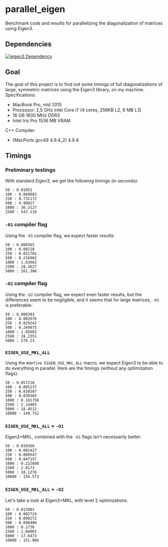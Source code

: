 # parallel_eigen

Benchmark code and results for parallelizing the diagonalization of matrices using Eigen3.


## Dependencies
[![eigen3 Dependency](https://img.shields.io/badge/eigen-3+-blue.svg)](http://eigen.tuxfamily.org/index.php?title=Main_Page)


## Goal

The goal of this project is to find out some timings of full diagonalizations of large, symmetric matrices using the Eigen3 library, on my machine. Specifications:
 * MacBook Pro, mid 2015
 * Processor: 2,5 GHz Intel Core i7 (4 cores, 256KB L2, 6 MB L3)
 * 16 GB 1600 MHz DDR3
 * Intel Iris Pro 1536 MB VRAM

C++ Compiler:
 * (MacPorts gcc49 4.9.4_2) 4.9.4


## Timings

### Preliminary testings
With standard Eigen3, we get the following timings (in seconds):

    50 : 0.01052
    100 : 0.069083
    250 : 0.731172
    500 : 4.90927
    1000 : 36.3127
    2500 : 547.119


### `-01` compiler flag
Using the `-01` compiler flag, we expect faster results:

    50 : 0.000365
    100 : 0.00218
    250 : 0.031781
    500 : 0.216862
    1000 : 1.63663
    2500 : 28.3627
    5000 : 261.308


### `-O2` compiler flag
Using the `-O2` compiler flag, we expect even faster results, but the differences seem to be negligible, and it seems that for large matrices, `-O1` is preferable:

    50 : 0.000383
    100 : 0.002076
    250 : 0.029242
    500 : 0.249875
    1000 : 1.85681
    2500 : 28.2351
    5000 : 270.23


### `EIGEN_USE_MKL_ALL`
Using the `#define EIGEN_USE_MKL_ALL` macro, we expect Eigen3 to be able to do everything in parallel. Here are the timings (without any optimization flags):

    50 : 0.057216
    100 : 0.005237
    250 : 0.010387
    500 : 0.039365
    1000 : 0.181756
    2500 : 2.14403
    5000 : 18.4512
    10000 : 149.752


### `EIGEN_USE_MKL_ALL` + `-O1`
Eigen3+MKL, combined with the `-O1` flags isn't necessarily better:

    50 : 0.010366
    100 : 0.002427
    250 : 0.009547
    500 : 0.047157
    1000 : 0.222608
    2500 : 2.0173
    5000 : 18.1276
    10000 : 154.573

### `EIGEN_USE_MKL_ALL` + `-O2`
Let's take a look at Eigen3+MKL, with level 2 optimizations:

    50 : 0.013983
    100 : 0.002724
    250 : 0.008272
    500 : 0.048409
    1000 : 0.1736
    2500 : 2.04961
    5000 : 17.6473
    10000 : 151.066
